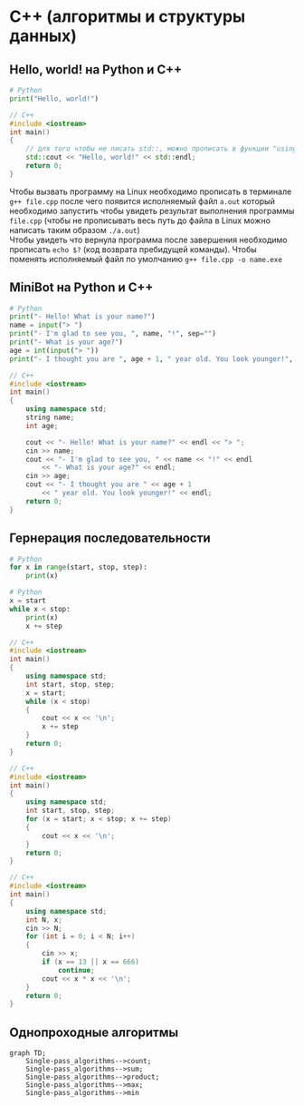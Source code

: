 # C++ (алгоритмы и структуры данных)
## Hello, world! на Python и C++

```python
# Python
print("Hello, world!")
```

```Cpp
// C++
#include <iostream>
int main()
{
    // для того чтобы не писать std::, можно прописать в функции "using namespace std;"
    std::cout << "Hello, world!" << std::endl;
    return 0;
}
```
Чтобы вызвать программу на Linux необходимо прописать в терминале `g++ file.cpp` после чего появится исполняемый файл `a.out` который необходимо запустить чтобы увидеть результат выполнения программы `file.cpp` (чтобы не прописывать весь путь до файла в Linux можно написать таким образом `./a.out`)<br>Чтобы увидеть что вернула программа после завершения необходимо прописать `echo $?` (код возврата пребидущей команды). Чтобы поменять исполняемый файл по умолчанию `g++ file.cpp -o name.exe`

## MiniBot на Python и C++
```python
# Python
print("- Hello! What is your name?")
name = input("> ")
print("- I'm glad to see you, ", name, "!", sep="")
print("- What is your age?")
age = int(input("> "))
print("- I thought you are ", age + 1, " year old. You look younger!", sep="")
```
```C++
// C++
#include <iostream>
int main()
{
    using namespace std;
    string name;
    int age;

    cout << "- Hello! What is your name?" << endl << "> ";
    cin >> name;
    cout << "- I'm glad to see you, " << name << "!" << endl
        << "- What is your age?" << endl;
    cin >> age;
    cout << "- I thought you are " << age + 1
        << " year old. You look younger!" << endl;
    return 0;
}
```

## Гернерация последовательности
```python
# Python
for x in range(start, stop, step):
    print(x)
```
```python
# Python
x = start
while x < stop:
    print(x)
    x += step
```
```C++
// C++
#include <iostream>
int main()
{
    using namespace std;
    int start, stop, step;
    x = start;
    while (x < stop)
    {
        cout << x << '\n';
        x += step
    }
    return 0;
}
```
```C++
// C++
#include <iostream>
int main()
{
    using namespace std;
    int start, stop, step;
    for (x = start; x < stop; x += step)
    {
        cout << x << '\n';
    }
    return 0;
}
```
```C++
// C++
#include <iostream>
int main()
{
    using namespace std;
    int N, x;
    cin >> N;
    for (int i = 0; i < N; i++)
    {
        cin >> x;
        if (x == 13 || x == 666)
            continue;
        cout << x * x << '\n';
    }
    return 0;
}
```

## Однопроходные алгоритмы
```mermaid
graph TD;
    Single-pass_algorithms-->count;
    Single-pass_algorithms-->sum;
    Single-pass_algorithms-->product;
    Single-pass_algorithms-->max;
    Single-pass_algorithms-->min
```